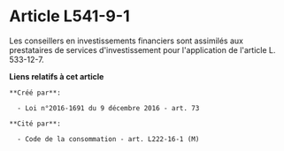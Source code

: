 # Article L541-9-1

Les conseillers en investissements financiers sont assimilés aux prestataires de services d'investissement pour l'application
de l'article L. 533-12-7.

**Liens relatifs à cet article**

	**Créé par**:

	  - Loi n°2016-1691 du 9 décembre 2016 - art. 73

	**Cité par**:

	  - Code de la consommation - art. L222-16-1 (M)
